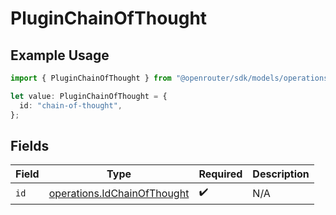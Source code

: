 # PluginChainOfThought

## Example Usage

```typescript
import { PluginChainOfThought } from "@openrouter/sdk/models/operations";

let value: PluginChainOfThought = {
  id: "chain-of-thought",
};
```

## Fields

| Field                                                                      | Type                                                                       | Required                                                                   | Description                                                                |
| -------------------------------------------------------------------------- | -------------------------------------------------------------------------- | -------------------------------------------------------------------------- | -------------------------------------------------------------------------- |
| `id`                                                                       | [operations.IdChainOfThought](../../models/operations/idchainofthought.md) | :heavy_check_mark:                                                         | N/A                                                                        |